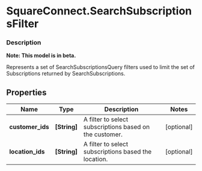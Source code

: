 # SquareConnect.SearchSubscriptionsFilter

### Description
**Note: This model is in beta.**

Represents a set of SearchSubscriptionsQuery filters used to limit the set of Subscriptions returned by SearchSubscriptions.

## Properties
Name | Type | Description | Notes
------------ | ------------- | ------------- | -------------
**customer_ids** | **[String]** | A filter to select subscriptions based on the customer. | [optional] 
**location_ids** | **[String]** | A filter to select subscriptions based the location. | [optional] 


